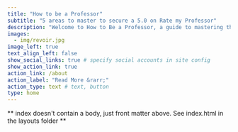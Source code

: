 ```yaml
---
title: "How to be a Professor"
subtitle: "5 areas to master to secure a 5.0 on Rate my Professor"
description: "Welcome to How to Be a Professor, a guide to mastering the educational responsibilities of professorship! Here, you will find the theory and application of five crucial teaching areas essential for aspiring and seasoned professors alike. From ensuring learner retention to creating an emotional bond with your students, this guide will guarantee you can teach as a confident and successful professor."
images:
  - img/revoir.jpg
image_left: true
text_align_left: false
show_social_links: true # specify social accounts in site config
show_action_link: true
action_link: /about
action_label: "Read More &rarr;"
action_type: text # text, button
type: home
---
```


** index doesn't contain a body, just front matter above.
See index.html in the layouts folder **
